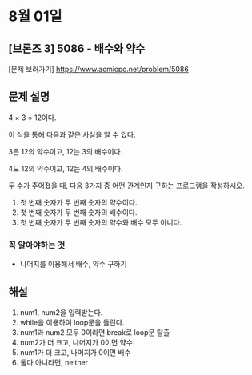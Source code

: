# 8월 01일

## [브론즈 3] 5086 - 배수와 약수

[문제 보러가기]
https://www.acmicpc.net/problem/5086

## 문제 설명

4 × 3 = 12이다.

이 식을 통해 다음과 같은 사실을 알 수 있다.

3은 12의 약수이고, 12는 3의 배수이다.

4도 12의 약수이고, 12는 4의 배수이다.

두 수가 주어졌을 때, 다음 3가지 중 어떤 관계인지 구하는 프로그램을 작성하시오.

1.  첫 번째 숫자가 두 번째 숫자의 약수이다.
2.  첫 번째 숫자가 두 번째 숫자의 배수이다.
3.  첫 번째 숫자가 두 번째 숫자의 약수와 배수 모두 아니다.

### 꼭 알아야하는 것

-   나머지를 이용해서 배수, 약수 구하기

## 해설

1.  num1, num2을 입력받는다.
2.  while을 이용하여 loop문을 돌린다.
3.  num1과 num2 모두 0이라면 break로 loop문 탈출
4.  num2가 더 크고, 나머지가 0이면 약수
5.  num1가 더 크고, 나머지가 0이면 배수
6.  둘다 아니라면, neither
